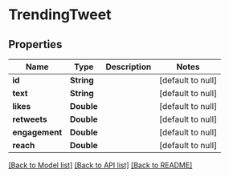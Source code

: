 # TrendingTweet
## Properties

| Name | Type | Description | Notes |
|------------ | ------------- | ------------- | -------------|
| **id** | **String** |  | [default to null] |
| **text** | **String** |  | [default to null] |
| **likes** | **Double** |  | [default to null] |
| **retweets** | **Double** |  | [default to null] |
| **engagement** | **Double** |  | [default to null] |
| **reach** | **Double** |  | [default to null] |

[[Back to Model list]](../README.md#documentation-for-models) [[Back to API list]](../README.md#documentation-for-api-endpoints) [[Back to README]](../README.md)

